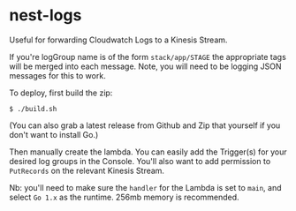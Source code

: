 # nest-logs

Useful for forwarding Cloudwatch Logs to a Kinesis Stream.

If you're logGroup name is of the form `stack/app/STAGE` the appropriate tags
will be merged into each message. Note, you will need to be logging JSON
messages for this to work.

To deploy, first build the zip:

    $ ./build.sh

(You can also grab a latest release from Github and Zip that yourself if you
don't want to install Go.)

Then manually create the lambda. You can easily add the Trigger(s) for your
desired log groups in the Console. You'll also want to add permission to
`PutRecords` on the relevant Kinesis Stream.

Nb: you'll need to make sure the `handler` for the Lambda is set to `main`, and
select `Go 1.x` as the runtime. 256mb memory is recommended.
